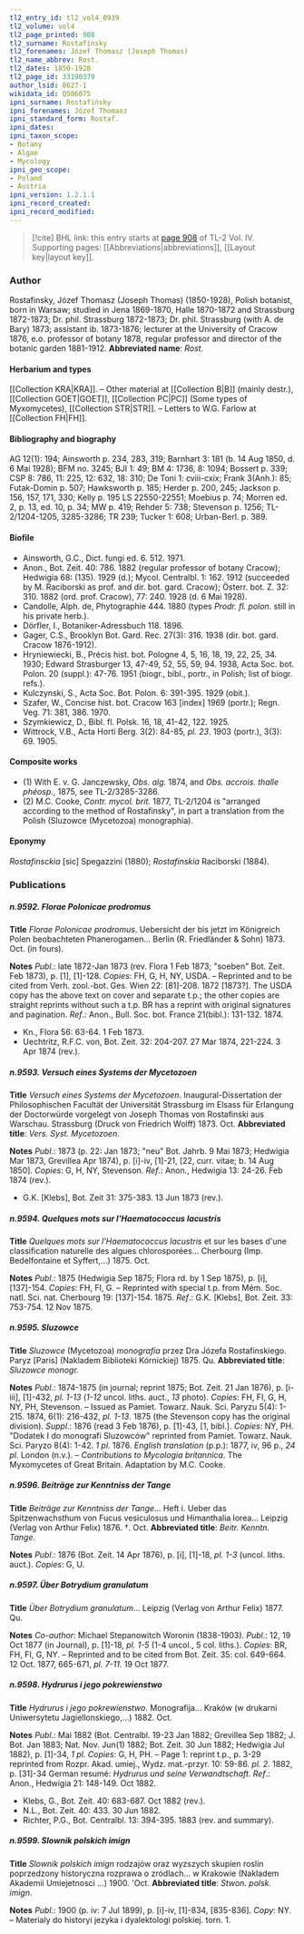 ```yaml
---
tl2_entry_id: tl2_vol4_0939
tl2_volume: vol4
tl2_page_printed: 908
tl2_surname: Rostafinsky
tl2_forenames: Józef Thomasz (Joseph Thomas)
tl2_name_abbrev: Rost.
tl2_dates: 1850-1928
tl2_page_id: 33190379
author_lsid: 8627-1
wikidata_id: Q506075
ipni_surname: Rostafińsky
ipni_forenames: Józef Thomasz
ipni_standard_form: Rostaf.
ipni_dates: 
ipni_taxon_scope: 
- Botany
- Algae
- Mycology
ipni_geo_scope: 
- Poland
- Austria
ipni_version: 1.2.1.1
ipni_record_created: 
ipni_record_modified:
---
```



> [!cite] BHL link: this entry starts at [page 908](https://www.biodiversitylibrary.org/page/33190379) of TL-2 Vol. IV.
> Supporting pages: [[Abbreviations|abbreviations]], [[Layout key|layout key]].

### Author

Rostafinsky, Józef Thomasz (Joseph Thomas) (1850-1928), Polish botanist, born in Warsaw; studied in Jena 1869-1870, Halle 1870-1872 and Strassburg 1872-1873; Dr. phil. Strassburg 1872-1873; Dr. phil. Strassburg (with A. de Bary) 1873; assistant ib. 1873-1876; lecturer at the University of Cracow 1876, e.o. professor of botany 1878, regular professor and director of the botanic garden 1881-1912. 
**Abbreviated name**: *Rost.*

#### Herbarium and types

[[Collection KRA|KRA]]. – Other material at [[Collection B|B]] (mainly destr.), [[Collection GOET|GOET]], [[Collection PC|PC]] (Some types of Myxomycetes), [[Collection STR|STR]]. – Letters to W.G. Farlow at [[Collection FH|FH]].

#### Bibliography and biography

AG 12(1): 194; Ainsworth p. 234, 283, 319; Barnhart 3: 181 (b. 14 Aug 1850, d. 6 Mai 1928); BFM no. 3245; BJI 1: 49; BM 4: 1736, 8: 1094; Bossert p. 339; CSP 8: 786, 11: 225, 12: 632, 18: 310; De Toni 1: cviii-cxix; Frank 3(Anh.): 85; Futak-Domin p. 507; Hawksworth p. 185; Herder p. 200, 245; Jackson p. 156, 157, 171, 330; Kelly p. 195 LS 22550-22551; Moebius p. 74; Morren ed. 2, p. 13, ed. 10, p. 34; MW p. 419; Rehder 5: 738; Stevenson p. 1256; TL-2/1204-1205, 3285-3286; TR 239; Tucker 1: 608; Urban-Berl. p. 389.

#### Biofile

- Ainsworth, G.C., Dict. fungi ed. 6. 512. 1971.
- Anon., Bot. Zeit. 40: 786. 1882 (regular professor of botany Cracow); Hedwigia 68: (135). 1929 (d.); Mycol. Centralbl. 1: 162. 1912 (succeeded by M. Raciborski as prof. and dir. bot. gard. Cracow); Österr. bot. Z. 32: 310. 1882 (ord. prof. Cracow), 77: 240. 1928 (d. 6 Mai 1928).
- Candolle, Alph. de, Phytographie 444. 1880 (types *Prodr. fl. polon.* still in his private herb.).
- Dörfler, I., Botaniker-Adressbuch 118. 1896.
- Gager, C.S., Brooklyn Bot. Gard. Rec. 27(3): 316. 1938 (dir. bot. gard. Cracow 1876-1912).
- Hryniewiecki, B., Précis hist. bot. Pologne 4, 5, 16, 18, 19, 22, 25, 34. 1930; Edward Strasburger 13, 47-49, 52, 55, 59, 94. 1938, Acta Soc. bot. Polon. 20 (suppl.): 47-76. 1951 (biogr., bibl., portr., in Polish; list of biogr. refs.).
- Kulczynski, S., Acta Soc. Bot. Polon. 6: 391-395. 1929 (obit.).
- Szafer, W., Concise hist. bot. Cracow 163 \[index\] 1969 (portr.); Regn. Veg. 71: 381, 386. 1970.
- Szymkiewicz, D., Bibl. fl. Polsk. 16, 18, 41-42, 122. 1925.
- Wittrock, V.B., Acta Horti Berg. 3(2): 84-85, *pl. 23*. 1903 (portr.), 3(3): 69. 1905.

#### Composite works

- (1) With E. v. G. Janczewsky, *Obs. alg.* 1874, and *Obs. accrois. thalle phéosp.*, 1875, see TL-2/3285-3286.
- (2) M.C. Cooke, *Contr. mycol. brit.* 1877, TL-2/1204 is "arranged according to the method of Rostafinsky", in part a translation from the Polish (Sluzowce (Mycetozoa) monographia).

#### Eponymy

*Rostafinsckia* \[sic\] Spegazzini (1880); *Rostafinskia* Raciborski (1884).

### Publications

##### n.9592. Florae Polonicae prodromus

**Title**
*Florae Polonicae prodromus*. Uebersicht der bis jetzt im Königreich Polen beobachteten Phanerogamen... Berlin (R. Friedländer & Sohn) 1873. Oct. (in fours).

**Notes**
*Publ*.: late 1872-Jan 1873 (rev. Flora 1 Feb 1873; "soeben" Bot. Zeit. Feb 1873), p. \[1\], \[1\]-128. *Copies*: FH, G, H, NY, USDA. – Reprinted and to be cited from Verh. zool.-bot. Ges. Wien 22: \[81\]-208. 1872 \[1873?\]. The USDA copy has the above text on cover and separate t.p.; the other copies are straight reprints without such a t.p. BR has a reprint with original signatures and pagination.
*Ref*.: Anon., Bull. Soc. bot. France 21(bibl.): 131-132. 1874.
- Kn., Flora 56: 63-64. 1 Feb 1873.
- Uechtritz, R.F.C. von, Bot. Zeit. 32: 204-207. 27 Mar 1874, 221-224. 3 Apr 1874 (rev.).

##### n.9593. Versuch eines Systems der Mycetozoen

**Title**
*Versuch eines Systems der Mycetozoen*. Inaugural-Dissertation der Philosophischen Facultät der Universität Strassburg im Elsass für Erlangung der Doctorwürde vorgelegt von Joseph Thomas von Rostafinski aus Warschau. Strassburg (Druck von Friedrich Wolff) 1873. Oct.
**Abbreviated title**: *Vers. Syst. Mycetozoen*.

**Notes**
*Publ*.: 1873 (p. 22: Jan 1873; "neu" Bot. Jahrb. 9 Mai 1873; Hedwigia Mar 1873, Grevillea Apr 1874), p. \[i\]-iv, \[1\]-21, \[22, curr. vitae; b. 14 Aug 1850\]. *Copies*: G, H, NY, Stevenson.
*Ref*.: Anon., Hedwigia 13: 24-26. Feb 1874 (rev.).
- G.K. \[Klebs\], Bot. Zeit 31: 375-383. 13 Jun 1873 (rev.).

##### n.9594. Quelques mots sur l'Haematococcus lacustris

**Title**
*Quelques mots sur l'Haematococcus lacustris* et sur les bases d'une classification naturelle des algues chlorosporées... Cherbourg (Imp. Bedelfontaine et Syffert,...) 1875. Oct.

**Notes**
*Publ*.: 1875 (Hedwigia Sep 1875; Flora rd. by 1 Sep 1875), p. \[i\], \[137\]-154. *Copies*: FH, FI, G. – Reprinted with special t.p. from Mém. Soc. natl. Sci. nat. Cherbourg 19: \[137\]-154. 1875.
*Ref*.: G.K. \[Klebs\], Bot. Zeit. 33: 753-754. 12 Nov 1875.

##### n.9595. Sluzowce

**Title**
*Sluzowce* (Mycetozoa) *monografia* przez Dra Józefa Rostafinskiego. Paryz \[Paris\] (Nakladem Biblioteki Kórnickiej) 1875. Qu.
**Abbreviated title**: *Sluzowce monogr.*

**Notes**
*Publ*.: 1874-1875 (in journal; reprint 1875; Bot. Zeit. 21 Jan 1876), p. \[i-iii\], \[1\]-432, *pl. 1-13* (*1-12* uncol. liths. auct., *13* photo). *Copies*: FH, FI, G, H, NY, PH, Stevenson. – Issued as Pamiet. Towarz. Nauk. Sci. Paryzu 5(4): 1-215. 1874, 6(1): 216-432, *pl. 1-13*. 1875 (the Stevenson copy has the original division).
*Suppl*.: 1876 (read 3 Feb 1876), p. \[1\]-43, \[1, bibl.\]. *Copies*: NY, PH. "Dodatek I do monografi Sluzowców" reprinted from Pamiet. Towarz. Nauk. Sci. Paryzo 8(4): 1-42.
*1 pl*. 1876.
*English translation* (p.p.): 1877, iv, 96 p., *24 pl*. London (n.v.). – *Contributions to Mycologia britannica*. The Myxomycetes of Great Britain. Adaptation by M.C. Cooke.

##### n.9596. Beiträge zur Kenntniss der Tange

**Title**
*Beiträge zur Kenntniss der Tange*... Heft i. Ueber das Spitzenwachsthum von Fucus vesiculosus und Himanthalia lorea... Leipzig (Verlag von Arthur Felix) 1876. †. Oct.
**Abbreviated title**: *Beitr. Kenntn. Tange*.

**Notes**
*Publ*.: 1876 (Bot. Zeit. 14 Apr 1876), p. \[i\], \[1\]-18, *pl. 1-3* (uncol. liths. auct.). *Copies*: G, U.

##### n.9597. Über Botrydium granulatum

**Title**
*Über Botrydium granulatum*... Leipzig (Verlag von Arthur Felix) 1877. Qu.

**Notes**
*Co-author*: Michael Stepanowitch Woronin (1838-1903).
*Publ*.: 12, 19 Oct 1877 (in Journal), p. \[1\]-18, *pl. 1-5* (1-4 uncol., 5 col. liths.). *Copies*: BR, FH, FI, G, NY. – Reprinted and to be cited from Bot. Zeit. 35: col. 649-664. 12 Oct. 1877, 665-671, *pl. 7-11.* 19 Oct 1877.

##### n.9598. Hydrurus i jego pokrewienstwo

**Title**
*Hydrurus i jego pokrewienstwo*. Monografija... Kraków (w drukarni Uniwersytetu Jagiellonskiego,...) 1882. Oct.

**Notes**
*Publ*.: Mai 1882 (Bot. Centralbl. 19-23 Jan 1882; Grevillea Sep 1882; J. Bot. Jan 1883; Nat. Nov. Jun(1) 1882; Bot. Zeit. 30 Jun 1882; Hedwigia Jul 1882), p. \[1\]-34, *1 pl. Copies*: G, H, PH. – Page 1: reprint t.p., p. 3-29 reprinted from Rozpr. Akad. umiej., Wydz. mat.-przyr. 10: 59-86. *pl. 2.* 1882, p. \[31\]-34 German resumé: *Hydrurus und seine Verwandtschaft*.
*Ref*.: Anon., Hedwigia 21: 148-149. Oct 1882.
- Klebs, G., Bot. Zeit. 40: 683-687. Oct 1882 (rev.).
- N.L., Bot. Zeit. 40: 433. 30 Jun 1882.
- Richter, P.G., Bot. Centralbl. 13: 394-395. 1883 (rev. and summary).

##### n.9599. Slownik polskich imign

**Title**
*Slownik polskich imign* rodzajów oraz wyzszych skupien roslin poprzedzony historyczna rozprawa o zródlach... w Krakowie (Nakladem Akademii Umiejetnosci ...) 1900. 'Oct.
**Abbreviated title**: *Stwon. polsk. imign*.

**Notes**
*Publ*.: 1900 (p. iv: 7 Jul 1899), p. \[i\]-iv, \[1\]-834, \[835-836\]. *Copy*: NY. – Materialy do historyi jezyka i dyalektologi polskiej. torn. 1.

